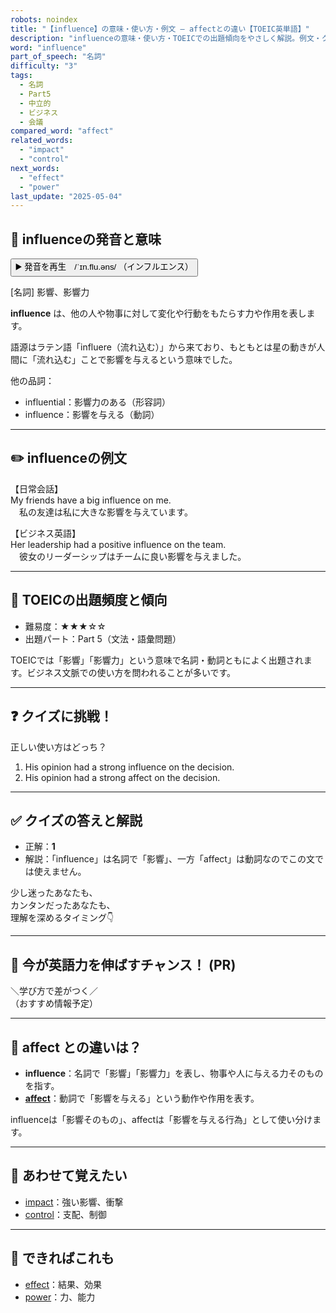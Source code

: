 ```yaml
---
robots: noindex
title: "【influence】の意味・使い方・例文 ― affectとの違い【TOEIC英単語】"
description: "influenceの意味・使い方・TOEICでの出題傾向をやさしく解説。例文・クイズ付きでaffectとの違いもわかりやすく学べます。"
word: "influence"
part_of_speech: "名詞"
difficulty: "3"
tags:
  - 名詞
  - Part5
  - 中立的
  - ビジネス
  - 会議
compared_word: "affect"
related_words:
  - "impact"
  - "control"
next_words:
  - "effect"
  - "power"
last_update: "2025-05-04"
---
```


## 🔰 influenceの発音と意味

<button class="play-audio" onclick="playTTS('influence')">
  <span class="play-audio-main">
    ▶️ 発音を再生　/ˈɪn.flu.əns/
  </span>
  <span class="play-audio-sub">
    （インフルエンス）
  </span>
</button>

[名詞] 影響、影響力

**influence** は、他の人や物事に対して変化や行動をもたらす力や作用を表します。

語源はラテン語「influere（流れ込む）」から来ており、もともとは星の動きが人間に「流れ込む」ことで影響を与えるという意味でした。

他の品詞：  
- influential：影響力のある（形容詞）
- influence：影響を与える（動詞）

---

## ✏️ influenceの例文

【日常会話】  
My friends have a big influence on me.  
　私の友達は私に大きな影響を与えています。

【ビジネス英語】  
Her leadership had a positive influence on the team.  
　彼女のリーダーシップはチームに良い影響を与えました。

---

## 🎯 TOEICの出題頻度と傾向

- 難易度：★★★☆☆
- 出題パート：Part 5（文法・語彙問題）

TOEICでは「影響」「影響力」という意味で名詞・動詞ともによく出題されます。ビジネス文脈での使い方を問われることが多いです。

---

## ❓ クイズに挑戦！

正しい使い方はどっち？

1. His opinion had a strong influence on the decision.  
2. His opinion had a strong affect on the decision.

---

## ✅ クイズの答えと解説

- 正解：**1**
- 解説：「influence」は名詞で「影響」、一方「affect」は動詞なのでこの文では使えません。

少し迷ったあなたも、  
カンタンだったあなたも、  
理解を深めるタイミング👇️

---

## 🚀 今が英語力を伸ばすチャンス！ (PR)

<div class="info-center">
＼学び方で差がつく／<br>  
（おすすめ情報予定）
</div>

---

## 🤔  affect との違いは？

- **influence**：名詞で「影響」「影響力」を表し、物事や人に与える力そのものを指す。
- **[affect](/word/affect)**：動詞で「影響を与える」という動作や作用を表す。

influenceは「影響そのもの」、affectは「影響を与える行為」として使い分けます。

---

## 🧩 あわせて覚えたい

- [impact](/word/impact)：強い影響、衝撃
- [control](/word/control)：支配、制御

---

## 📖 できればこれも

- [effect](/word/effect)：結果、効果
- [power](/word/power)：力、能力

<!-- cvid: aid07_bid15 -->
